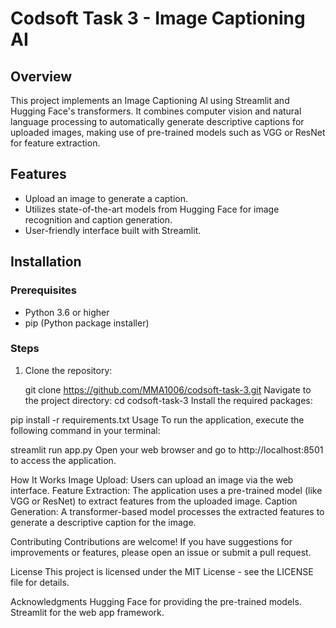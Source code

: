 # Codsoft Task 3 - Image Captioning AI

## Overview
This project implements an Image Captioning AI using Streamlit and Hugging Face's transformers. It combines computer vision and natural language processing to automatically generate descriptive captions for uploaded images, making use of pre-trained models such as VGG or ResNet for feature extraction.

## Features
- Upload an image to generate a caption.
- Utilizes state-of-the-art models from Hugging Face for image recognition and caption generation.
- User-friendly interface built with Streamlit.

## Installation

### Prerequisites
- Python 3.6 or higher
- pip (Python package installer)

### Steps
1. Clone the repository:
   
   git clone https://github.com/MMA1006/codsoft-task-3.git
Navigate to the project directory:
cd codsoft-task-3
Install the required packages:

pip install -r requirements.txt
Usage
To run the application, execute the following command in your terminal:

streamlit run app.py
Open your web browser and go to http://localhost:8501 to access the application.

How It Works
Image Upload: Users can upload an image via the web interface.
Feature Extraction: The application uses a pre-trained model (like VGG or ResNet) to extract features from the uploaded image.
Caption Generation: A transformer-based model processes the extracted features to generate a descriptive caption for the image.

Contributing
Contributions are welcome! If you have suggestions for improvements or features, please open an issue or submit a pull request.

License
This project is licensed under the MIT License - see the LICENSE file for details.

Acknowledgments
Hugging Face for providing the pre-trained models.
Streamlit for the web app framework.


